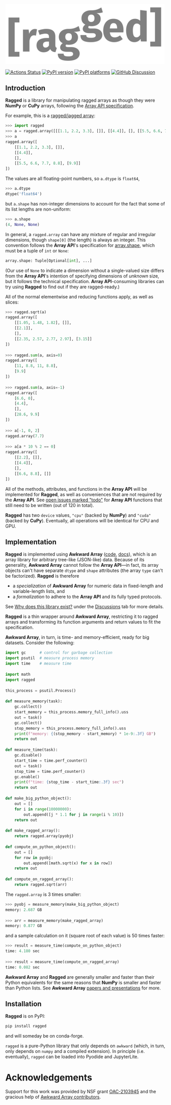 <!-- begin-logo -->
<img src="docs/logo.svg" width="500pt" />
<!-- end-logo -->

[![Actions Status][actions-badge]][actions-link]
[![PyPI version][pypi-version]][pypi-link]
[![PyPI platforms][pypi-platforms]][pypi-link]
[![GitHub Discussion][github-discussions-badge]][github-discussions-link]

<!-- [![Documentation Status][rtd-badge]][rtd-link] -->
<!-- [![Conda-Forge][conda-badge]][conda-link] -->

<!-- SPHINX-START -->

<!-- prettier-ignore-start -->
[actions-badge]:            https://github.com/jpivarski/ragged/workflows/CI/badge.svg
[actions-link]:             https://github.com/jpivarski/ragged/actions
[conda-badge]:              https://img.shields.io/conda/vn/conda-forge/ragged
[conda-link]:               https://github.com/conda-forge/ragged-feedstock
[github-discussions-badge]: https://img.shields.io/static/v1?label=Discussions&message=Ask&color=blue&logo=github
[github-discussions-link]:  https://github.com/jpivarski/ragged/discussions
[pypi-link]:                https://pypi.org/project/ragged/
[pypi-platforms]:           https://img.shields.io/pypi/pyversions/ragged
[pypi-version]:             https://img.shields.io/pypi/v/ragged
[rtd-badge]:                https://readthedocs.org/projects/ragged/badge/?version=latest
[rtd-link]:                 https://ragged.readthedocs.io/en/latest/?badge=latest
<!-- prettier-ignore-end -->

## Introduction

**Ragged** is a library for manipulating ragged arrays as though they were
**NumPy** or **CuPy** arrays, following the
[Array API specification](https://data-apis.org/array-api/latest/API_specification).

For example, this is a
[ragged/jagged array](https://en.wikipedia.org/wiki/Jagged_array):

```python
>>> import ragged
>>> a = ragged.array([[[1.1, 2.2, 3.3], []], [[4.4]], [], [[5.5, 6.6, 7.7, 8.8], [9.9]]])
>>> a
ragged.array([
    [[1.1, 2.2, 3.3], []],
    [[4.4]],
    [],
    [[5.5, 6.6, 7.7, 8.8], [9.9]]
])
```

The values are all floating-point numbers, so `a.dtype` is `float64`,

```python
>>> a.dtype
dtype('float64')
```

but `a.shape` has non-integer dimensions to account for the fact that some of
its list lengths are non-uniform:

```python
>>> a.shape
(4, None, None)
```

In general, a `ragged.array` can have any mixture of regular and irregular
dimensions, though `shape[0]` (the length) is always an integer. This convention
follows the **Array API**'s specification for
[array.shape](https://data-apis.org/array-api/latest/API_specification/generated/array_api.array.shape.html#array_api.array.shape),
which must be a tuple of `int` or `None`:

```python
array.shape: Tuple[Optional[int], ...]
```

(Our use of `None` to indicate a dimension without a single-valued size differs
from the **Array API**'s intention of specifying dimensions of _unknown_ size,
but it follows the technical specification. **Array API**-consuming libraries
can try using **Ragged** to find out if they are ragged-ready.)

All of the normal elementwise and reducing functions apply, as well as slices:

```python
>>> ragged.sqrt(a)
ragged.array([
    [[1.05, 1.48, 1.82], []],
    [[2.1]],
    [],
    [[2.35, 2.57, 2.77, 2.97], [3.15]]
])

>>> ragged.sum(a, axis=0)
ragged.array([
    [11, 8.8, 11, 8.8],
    [9.9]
])

>>> ragged.sum(a, axis=-1)
ragged.array([
    [6.6, 0],
    [4.4],
    [],
    [28.6, 9.9]
])

>>> a[-1, 0, 2]
ragged.array(7.7)

>>> a[a * 10 % 2 == 0]
ragged.array([
    [[2.2], []],
    [[4.4]],
    [],
    [[6.6, 8.8], []]
])
```

All of the methods, attributes, and functions in the **Array API** will be
implemented for **Ragged**, as well as conveniences that are not required by the
**Array API**. See
[open issues marked "todo"](https://github.com/jpivarski/ragged/issues?q=is%3Aissue+is%3Aopen+label%3Atodo)
for **Array API** functions that still need to be written (out of 120 in total).

**Ragged** has two `device` values, `"cpu"` (backed by **NumPy**) and `"cuda"`
(backed by **CuPy**). Eventually, all operations will be identical for CPU and
GPU.

## Implementation

**Ragged** is implemented using **Awkward Array**
([code](https://github.com/scikit-hep/awkward),
[docs](https://awkward-array.org/)), which is an array library for arbitrary
tree-like (JSON-like) data. Because of its generality, **Awkward Array** cannot
follow the **Array API**—in fact, its array objects can't have separate `dtype`
and `shape` attributes (the array `type` can't be factorized). **Ragged** is
therefore

- a _specialization_ of **Awkward Array** for numeric data in fixed-length and
  variable-length lists, and
- a _formalization_ to adhere to the **Array API** and its fully typed
  protocols.

See
[Why does this library exist?](https://github.com/jpivarski/ragged/discussions/6)
under the [Discussions](https://github.com/jpivarski/ragged/discussions) tab for
more details.

**Ragged** is a thin wrapper around **Awkward Array**, restricting it to ragged
arrays and transforming its function arguments and return values to fit the
specification.

**Awkward Array**, in turn, is time- and memory-efficient, ready for big
datasets. Consider the following:

```python
import gc      # control for garbage collection
import psutil  # measure process memory
import time    # measure time

import math
import ragged

this_process = psutil.Process()

def measure_memory(task):
    gc.collect()
    start_memory = this_process.memory_full_info().uss
    out = task()
    gc.collect()
    stop_memory = this_process.memory_full_info().uss
    print(f"memory: {(stop_memory - start_memory) * 1e-9:.3f} GB")
    return out

def measure_time(task):
    gc.disable()
    start_time = time.perf_counter()
    out = task()
    stop_time = time.perf_counter()
    gc.enable()
    print(f"time: {stop_time - start_time:.3f} sec")
    return out

def make_big_python_object():
    out = []
    for i in range(10000000):
        out.append([j * 1.1 for j in range(i % 10)])
    return out

def make_ragged_array():
    return ragged.array(pyobj)

def compute_on_python_object():
    out = []
    for row in pyobj:
        out.append([math.sqrt(x) for x in row])
    return out

def compute_on_ragged_array():
    return ragged.sqrt(arr)
```

The `ragged.array` is 3 times smaller:

```python
>>> pyobj = measure_memory(make_big_python_object)
memory: 2.687 GB

>>> arr = measure_memory(make_ragged_array)
memory: 0.877 GB
```

and a sample calculation on it (square root of each value) is 50 times faster:

```python
>>> result = measure_time(compute_on_python_object)
time: 4.180 sec

>>> result = measure_time(compute_on_ragged_array)
time: 0.082 sec
```

**Awkward Array** and **Ragged** are generally smaller and faster than their
Python equivalents for the same reasons that **NumPy** is smaller and faster
than Python lists. See **Awkward Array**
[papers and presentations](https://awkward-array.org/doc/main/getting-started/papers-and-talks.html)
for more.

## Installation

**Ragged** is on PyPI:

```bash
pip install ragged
```

and will someday be on conda-forge.

`ragged` is a pure-Python library that only depends on `awkward` (which, in
turn, only depends on `numpy` and a compiled extension). In principle (i.e.
eventually), `ragged` can be loaded into Pyodide and JupyterLite.

# Acknowledgements

Support for this work was provided by NSF grant
[OAC-2103945](https://www.nsf.gov/awardsearch/showAward?AWD_ID=2103945) and the
gracious help of
[Awkward Array contributors](https://github.com/scikit-hep/awkward?tab=readme-ov-file#acknowledgements).
